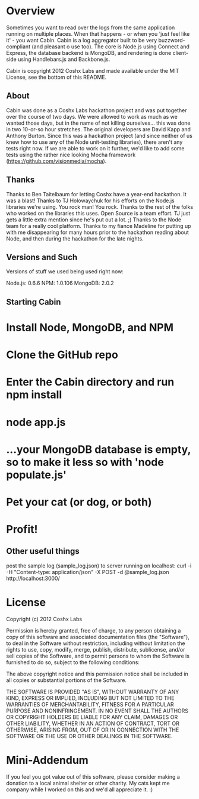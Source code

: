 Overview
========

Sometimes you want to read over the logs from the same application running on multiple places. When that happens - or when you 'just feel like it' - you want Cabin. Cabin is a log aggregator built to be very buzzword-compliant (and pleasant o use too). The core is Node.js using Connect and Express, the database backend is MongoDB, and rendering is done client-side using Handlebars.js and Backbone.js.

Cabin is copyright 2012 Coshx Labs and made available under the MIT License, see the bottom of this README.

About
-----

Cabin was done as a Coshx Labs hackathon project and was put together over the course of two days. We were allowed to work as much as we wanted those days, but in the name of not killing ourselves... this was done in two 10-or-so hour stretches. The original developers are David Kapp and Anthony Burton. Since this was a hackathon project (and since neither of us knew how to use any of the Node unit-testing libraries), there aren't any tests right now. If we are able to work on it further, we'd like to add some tests using the rather nice looking Mocha framework (https://github.com/visionmedia/mocha).

Thanks
------

Thanks to Ben Taitelbaum for letting Coshx have a year-end hackathon. It was a blast!
Thanks to TJ Holowaychuk for his efforts on the Node.js libraries we're using. You rock man! You rock.
Thanks to the rest of the folks who worked on the libraries this uses. Open Source is a team effort. TJ just gets a little extra mention since he's put out a lot. ;)
Thanks to the Node team for a really cool platform.
Thanks to my fiance Madeline for putting up with me disappearing for many hours prior to the hackathon reading about Node, and then during the hackathon for the late nights.

Versions and Such
-----------------

Versions of stuff we used being used right now:

Node.js: 0.6.6 
NPM: 1.0.106
MongoDB: 2.0.2

Starting Cabin
--------------

# Install Node, MongoDB, and NPM
# Clone the GitHub repo
# Enter the Cabin directory and run npm install
# node app.js
# ...your MongoDB database is empty, so to make it less so with 'node populate.js'
# Pet your cat (or dog, or both)
# Profit!

Other useful things
-------------------

post the sample log (sample_log.json) to server running on localhost:
curl -i -H "Content-type: application/json" -X POST -d @sample_log.json http://localhost:3000/

License
=======

Copyright (c) 2012 Coshx Labs

Permission is hereby granted, free of charge, to any person obtaining
a copy of this software and associated documentation files (the
"Software"), to deal in the Software without restriction, including
without limitation the rights to use, copy, modify, merge, publish,
distribute, sublicense, and/or sell copies of the Software, and to
permit persons to whom the Software is furnished to do so, subject to
the following conditions:

The above copyright notice and this permission notice shall be
included in all copies or substantial portions of the Software.

THE SOFTWARE IS PROVIDED "AS IS", WITHOUT WARRANTY OF ANY KIND,
EXPRESS OR IMPLIED, INCLUDING BUT NOT LIMITED TO THE WARRANTIES OF
MERCHANTABILITY, FITNESS FOR A PARTICULAR PURPOSE AND
NONINFRINGEMENT. IN NO EVENT SHALL THE AUTHORS OR COPYRIGHT HOLDERS BE
LIABLE FOR ANY CLAIM, DAMAGES OR OTHER LIABILITY, WHETHER IN AN ACTION
OF CONTRACT, TORT OR OTHERWISE, ARISING FROM, OUT OF OR IN CONNECTION
WITH THE SOFTWARE OR THE USE OR OTHER DEALINGS IN THE SOFTWARE.

Mini-Addendum
=============

If you feel you got value out of this software, please consider making a donation to a local animal shelter or other charity.
My cats kept me company while I worked on this and we'd all appreciate it. :)
